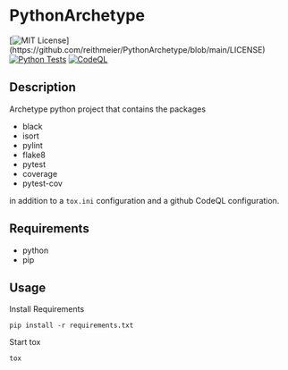 # PythonArchetype

[![MIT License](https://img.shields.io/apm/l/atomic-design-ui.svg?)](https://github.com/reithmeier/PythonArchetype/blob/main/LICENSE)
[![Python Tests](https://github.com/reithmeier/PythonArchetype/workflows/Python%20Tests/badge.svg)](https://github.com/reithmeier/PythonArchetype/actions/workflows/python-tests.yml)
[![CodeQL](https://github.com/reithmeier/PythonArchetype/workflows/CodeQL/badge.svg)](https://github.com/reithmeier/PythonArchetype/actions/workflows/codeql-analysis.yml)


## Description

Archetype python project that contains the packages
* black
* isort
* pylint
* flake8
* pytest
* coverage
* pytest-cov

in addition to a `tox.ini` configuration and a github CodeQL configuration.

## Requirements

* python
* pip

## Usage

Install Requirements
````shell
pip install -r requirements.txt
````

Start tox
````shell
tox
````

